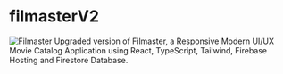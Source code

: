 # filmasterV2
![Filmaster](https://github.com/diegov05/portfolio-v1/src/assets/filmaster.png)
Upgraded version of Filmaster, a Responsive Modern UI/UX Movie Catalog Application using React, TypeScript, Tailwind, Firebase Hosting and Firestore Database.
